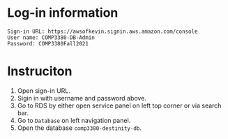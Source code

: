 # Log-in information
```
Sign-in URL: https://awsofkevin.signin.aws.amazon.com/console
User name: COMP3380-DB-Admin
Password: COMP3380Fall2021
```

# Instruciton
1. Open sign-in URL.
2. Sigin in with username and password above.
3. Go to RDS by either open service panel on left top corner or via search bar.
4. Go to `Database` on left navigation panel.
5. Open the database `comp3380-destinity-db`.
